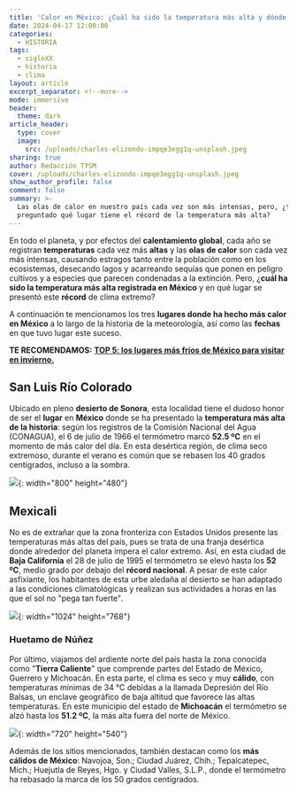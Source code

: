 ```yaml
---
title: 'Calor en México: ¿Cuál ha sido la temperatura más alta y dónde se registró?'
date: 2024-04-17 12:00:00
categories:
  - HISTORIA
tags:
  - sigloXX
  - historia
  - clima
layout: article
excerpt_separator: <!--more-->
mode: immersive
header:
  theme: dark
article_header:
  type: cover
  image:
    src: /uploads/charles-elizondo-impqe3egg1q-unsplash.jpeg
sharing: true
author: Redacción TYSM
cover: /uploads/charles-elizondo-impqe3egg1q-unsplash.jpeg
show_author_profile: false
comment: false
summary: >-
  Las olas de calor en nuestro país cada vez son más intensas, pero, ¿te has
  preguntado qué lugar tiene el récord de la temperatura más alta?
---
```

En todo el planeta, y por efectos del **calentamiento global**, cada año se registran **temperaturas** cada vez más **altas** y las **olas de calor** son cada vez más intensas, causando estragos tanto entre la población como en los ecosistemas, desecando lagos y acarreando sequías que ponen en peligro cultivos y a especies que parecen condenadas a la extinción. Pero, ¿**cuál ha sido la temperatura más alta registrada en México** y en qué lugar se presentó este **récord** de clima extremo?

A continuación te mencionamos los tres **lugares donde ha hecho más calor en México** a lo largo de la historia de la meteorología, así como las **fechas** en que tuvo lugar este suceso.

**TE RECOMENDAMOS:** [**TOP 5: los lugares más fríos de México para visitar en invierno.**](https://blog.tonoysumariachi.com/turismo/2023/12/05/top-5-los-lugares-m%C3%A1s-fr%C3%ADos-de-m%C3%A9xico-para-visitar-en-invierno.html)

## San Luis Río Colorado

Ubicado en pleno **desierto de Sonora**, esta localidad tiene el dudoso honor de ser el **lugar** en **México** donde se ha presentado la **temperatura más alta de la historia**: según los registros de la Comisión Nacional del Agua (CONAGUA), el 6 de julio de 1966 el termómetro marcó **52\.5 ºC** en el momento de más calor del día. En esta desértica región, de clima seco extremoso, durante el verano es común que se rebasen los 40 grados centígrados, incluso a la sombra.

![](https://upload.wikimedia.org/wikipedia/commons/thumb/8/85/Desierto_de_San_Luis_Rio_Colorado.jpg/800px-Desierto_de_San_Luis_Rio_Colorado.jpg){: width="800" height="480"}

## Mexicali

No es de extrañar que la zona fronteriza con Estados Unidos presente las temperaturas más altas del país, pues se trata de una franja desértica donde alrededor del planeta impera el calor extremo. Así, en esta ciudad de **Baja California** el 28 de julio de 1995 el termómetro se elevó hasta los **52 ºC**, medio grado por debajo del **récord nacional**. A pesar de este calor asfixiante, los habitantes de esta urbe aledaña al desierto se han adaptado a las condiciones climatológicas y realizan sus actividades a horas en las que el sol no "pega tan fuerte".

![](https://upload.wikimedia.org/wikipedia/commons/thumb/1/16/Cerro_El_centinela%2C_Mexicali_B.C..jpg/1024px-Cerro_El_centinela%2C_Mexicali_B.C..jpg){: width="1024" height="768"}

### Huetamo de Núñez

Por último, viajamos del ardiente norte del país hasta la zona conocida como "**Tierra Caliente**" que comprende partes del Estado de México, Guerrero y Michoacán. En esta parte, el clima es seco y muy **cálido**, con temperaturas mínimas de 34 °C debidas a la llamada Depresión del Río Balsas, un enclave geográfico de baja altitud que favorece las altas temperaturas. En este municipio del estado de **Michoacán** el termómetro se alzó hasta los **51\.2 ºC**, la más alta fuera del norte de México.

![](https://upload.wikimedia.org/wikipedia/commons/b/b6/Vista_a_Tierra_Caliente.jpg){: width="720" height="540"}

Además de los sitios mencionados, también destacan como los **más cálidos de México**: Navojoa, Son.; Ciudad Juárez, Chih.; Tepalcatepec, Mich.; Huejutla de Reyes, Hgo. y Ciudad Valles, S.L.P., donde el termómetro ha rebasado la marca de los 50 grados centígrados.

&nbsp;

&nbsp;